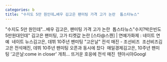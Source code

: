 ```yaml
---
categories: b
title: "수지도 5만 원인데…배우 김고은 팬미팅 가격 고가 논란  톱스타뉴스"
---
```

"수지도 5만 원인데"…배우 김고은, 팬미팅 가격 고가 논란&nbsp;&nbsp;톱스타뉴스"수지?박은빈도 5만원대인데" 김고은 팬미팅, 고가 티켓값 논란 [스타@스캔] | 연예가화제 : 네이트 연예&nbsp;&nbsp;네이트 뉴스김고은, 데뷔 10주년 팬미팅 "고은날" 전석 매진 - 조선비즈&nbsp;&nbsp;조선비즈김고은 전석매진, 데뷔 10주년 팬미팅 오픈과 동시에 찼다&nbsp;&nbsp;매일경제김고은, 10주년 팬미팅 ‘고은날:come in closer’ 개최… 뜨거운 호응에 전석 매진&nbsp;&nbsp;텐아시아Googl